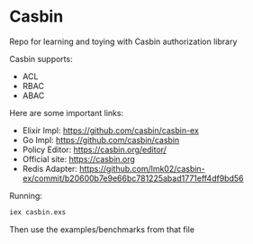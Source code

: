 # Casbin

Repo for learning and toying with Casbin authorization library

Casbin supports:

- ACL
- RBAC
- ABAC

Here are some important links:

- Elixir Impl: https://github.com/casbin/casbin-ex
- Go Impl: https://github.com/casbin/casbin
- Policy Editor: https://casbin.org/editor/
- Official site: https://casbin.org
- Redis Adapter: https://github.com/lmk02/casbin-ex/commit/b20600b7e9e66bc781225abad1771eff4df9bd56

Running:

```bash
iex casbin.exs
```

Then use the examples/benchmarks from that file
